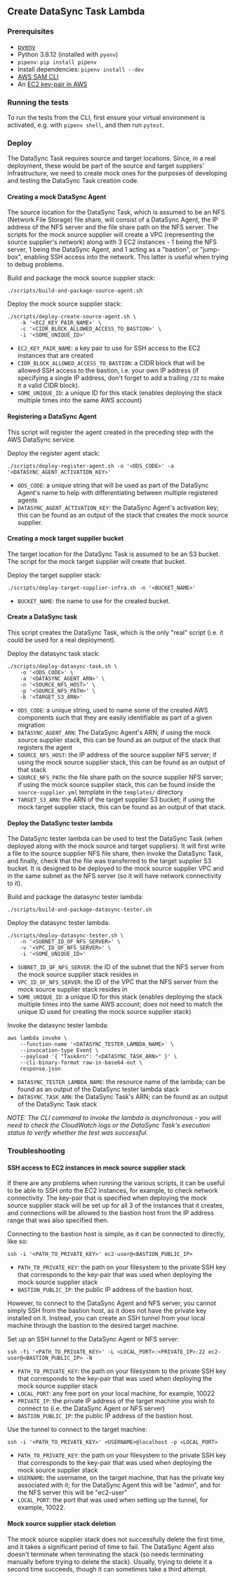 ## Create DataSync Task Lambda

### Prerequisites

- [pyenv](https://github.com/pyenv/pyenv#installation)
- Python 3.8.12 (installed with `pyenv`)
- `pipenv`: `pip install pipenv`
- Install dependencies: `pipenv install --dev`
- [AWS SAM CLI](https://docs.aws.amazon.com/serverless-application-model/latest/developerguide/serverless-sam-cli-install.html)
- An [EC2 key-pair in AWS](https://docs.aws.amazon.com/AWSEC2/latest/UserGuide/ec2-key-pairs.html)

### Running the tests

To run the tests from the CLI, first ensure your virtual environment is activated, e.g. with `pipenv shell`, and then run `pytest`.

### Deploy

The DataSync Task requires source and target locations. Since, in a real deployment, these would be part of the source and target suppliers' infrastructure, we need to create mock ones for the purposes of developing and testing the DataSync Task creation code.

#### Creating a mock DataSync Agent

The source location for the DataSync Task, which is assumed to be an NFS (Network File Storage) file share, will consist of a DataSync Agent, the IP address of the NFS server and the file share path on the NFS server. The scripts for the mock source supplier will create a VPC (representing the source supplier's network) along with 3 EC2 instances - 1 being the NFS server, 1 being the DataSync Agent, and 1 acting as a "bastion", or "jump-box", enabling SSH access into the network. This latter is useful when trying to debug problems.

Build and package the mock source supplier stack:

```shell
./scripts/build-and-package-source-agent.sh
```

Deploy the mock source supplier stack:

```shell
./scripts/deploy-create-source-agent.sh \
    -k '<EC2_KEY_PAIR_NAME>' \
    -c '<CIDR_BLOCK_ALLOWED_ACCESS_TO_BASTION>' \
    -i '<SOME_UNIQUE_ID>'
```

- `EC2_KEY_PAIR_NAME`: a key pair to use for SSH access to the EC2 instances that are created
- `CIDR_BLOCK_ALLOWED_ACCESS_TO_BASTION`: a CIDR block that will be allowed SSH access to the bastion, i.e. your own IP address (if specifying a single IP address, don't forget to add a trailing `/32` to make it a valid CIDR block).
- `SOME_UNIQUE_ID`: a unique ID for this stack (enables deploying the stack multiple times into the same AWS account)

#### Registering a DataSync Agent

This script will register the agent created in the preceding step with the AWS DataSync service.

Deploy the register agent stack:

```shell
./scripts/deploy-register-agent.sh -o '<ODS_CODE>' -a '<DATASYNC_AGENT_ACTIVATION_KEY>'
```

- `ODS_CODE`: a unique string that will be used as part of the DataSync Agent's name to help with differentiating between multiple registered agents
- `DATASYNC_AGENT_ACTIVATION_KEY`: the DataSync Agent's activation key; this can be found as an output of the stack that creates the mock source supplier.

#### Creating a mock target supplier bucket

The target location for the DataSync Task is assumed to be an S3 bucket. The script for the mock target supplier will create that bucket.

Deploy the target supplier stack:

```shell
./scripts/deploy-target-supplier-infra.sh -n '<BUCKET_NAME>'
```

- `BUCKET_NAME`: the name to use for the created bucket.

#### Create a DataSync task

This script creates the DataSync Task, which is the only "real" script (i.e. it could be used for a real deployment).

Deploy the datasync task stack:

```shell
./scripts/deploy-datasync-task.sh \
    -o '<ODS_CODE>' \
    -a '<DATASYNC_AGENT_ARN>' \
    -n '<SOURCE_NFS_HOST>' \
    -p '<SOURCE_NFS_PATH>' \
    -b '<TARGET_S3_ARN>'
```

- `ODS_CODE`: a unique string, used to name some of the created AWS components such that they are easily identifiable as part of a given migration
- `DATASYNC_AGENT_ARN`: The DataSync Agent's ARN; if using the mock source supplier stack, this can be found as an output of the stack that registers the agent
- `SOURCE_NFS_HOST`: the IP address of the source supplier NFS server; if using the mock source supplier stack, this can be found as an output of that stack
- `SOURCE_NFS_PATH`: the file share path on the source supplier NFS server; if using the mock source supplier stack, this can be found inside the `source-supplier.yml` template in the `templates/` directory
- `TARGET_S3_ARN`: the ARN of the target supplier S3 bucket; if using the mock target supplier stack, this can be found as an output of that stack.

#### Deploy the DataSync tester lambda

The DataSync tester lambda can be used to test the DataSync Task (when deployed along with the mock source and target suppliers). It will first write a file to the source supplier NFS file share, then invoke the DataSync Task, and finally, check that the file was transferred to the target supplier S3 bucket. It is designed to be deployed to the mock source supplier VPC and in the same subnet as the NFS server (so it will have network connectivity to it).

Build and package the datasync tester lambda:

```shell
./scripts/build-and-package-datasync-tester.sh
```

Deploy the datasync tester lambda:

```shell
./scripts/deploy-datasync-tester.sh \
    -n '<SUBNET_ID_OF_NFS_SERVER>' \
    -v '<VPC_ID_OF_NFS_SERVER>' \
    -i '<SOME_UNIQUE_ID>'
```

- `SUBNET_ID_OF_NFS_SERVER`: the ID of the subnet that the NFS server from the mock source supplier stack resides in
- `VPC_ID_OF_NFS_SERVER`: the ID of the VPC that the NFS server from the mock source supplier stack resides in
- `SOME_UNIQUE_ID`: a unique ID for this stack (enables deploying the stack multiple times into the same AWS account; does not need to match the unique ID used for creating the mock source supplier stack)

Invoke the datasync tester lambda:

```shell
aws lambda invoke \
    --function-name '<DATASYNC_TESTER_LAMBDA_NAME>' \
    --invocation-type Event \
    --payload '{ "TaskArn": "<DATASYNC_TASK_ARN>" }' \
    --cli-binary-format raw-in-base64-out \
    response.json
```

- `DATASYNC_TESTER_LAMBDA_NAME`: the resource name of the lambda; can be found as an output of the DataSync tester lambda stack
- `DATASYNC_TASK_ARN`: the DataSync Task's ARN; can be found as an output of the DataSync Task stack

_NOTE: The CLI command to invoke the lambda is asynchronous - you will need to check the CloudWatch logs or the DataSync Task's execution status to verify whether the test was successful._

### Troubleshooting

#### SSH access to EC2 instances in mock source supplier stack

If there are any problems when running the various scripts, it can be useful to be able to SSH onto the EC2 instances, for example, to check network connectivity. The key-pair that is specified when deploying the mock source supplier stack will be set up for all 3 of the instances that it creates, and connections will be allowed to the bastion host from the IP address range that was also specified then.

Connecting to the bastion host is simple, as it can be connected to directly, like so:

```shell
ssh -i '<PATH_TO_PRIVATE_KEY>' ec2-user@<BASTION_PUBLIC_IP>
```

- `PATH_TO_PRIVATE_KEY`: the path on your filesystem to the private SSH key that corresponds to the key-pair that was used when deploying the mock source supplier stack
- `BASTION_PUBLIC_IP`: the public IP address of the bastion host.

However, to connect to the DataSync Agent and NFS server, you cannot simply SSH from the bastion host, as it does not have the private key installed on it. Instead, you can create an SSH tunnel from your local machine through the bastion to the desired target machine.

Set up an SSH tunnel to the DataSync Agent or NFS server:

```shell
ssh -fi '<PATH_TO_PRIVATE_KEY>' -L <LOCAL_PORT>:<PRIVATE_IP>:22 ec2-user@<BASTION_PUBLIC_IP> -N
```

- `PATH_TO_PRIVATE_KEY`: the path on your filesystem to the private SSH key that corresponds to the key-pair that was used when deploying the mock source supplier stack
- `LOCAL_PORT`: any free port on your local machine, for example, 10022
- `PRIVATE_IP`: the private IP address of the target machine you wish to connect to (i.e. the DataSync Agent or NFS server)
- `BASTION_PUBLIC_IP`: the public IP address of the bastion host.

Use the tunnel to connect to the target machine:

```shell
ssh -i '<PATH_TO_PRIVATE_KEY>' <USERNAME>@localhost -p <LOCAL_PORT>
```

- `PATH_TO_PRIVATE_KEY`: the path on your filesystem to the private SSH key that corresponds to the key-pair that was used when deploying the mock source supplier stack
- `USERNAME`: the username, on the target machine, that has the private key associated with it; for the DataSync Agent this will be "admin", and for the NFS server this will be "ec2-user"
- `LOCAL_PORT`: the port that was used when setting up the tunnel, for example, 10022.

#### Mock source supplier stack deletion

The mock source supplier stack does not successfully delete the first time, and it takes a significant period of time to fail. The DataSync Agent also doesn't terminate when terminating the stack (so needs terminating manually before trying to delete the stack). Usually, trying to delete it a second time succeeds, though it can sometimes take a third attempt.
